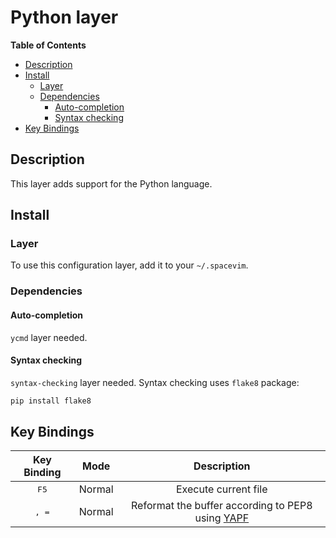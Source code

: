 # Python layer


**Table of Contents**

<!-- vim-markdown-toc GFM -->
* [Description](#description)
* [Install](#install)
    * [Layer](#layer)
    * [Dependencies](#dependencies)
        * [Auto-completion](#auto-completion)
        * [Syntax checking](#syntax-checking)
* [Key Bindings](#key-bindings)

<!-- vim-markdown-toc -->

## Description

This layer adds support for the Python language.

## Install

### Layer

To use this configuration layer, add it to your `~/.spacevim`.

### Dependencies

#### Auto-completion

`ycmd` layer needed.

#### Syntax checking

`syntax-checking` layer needed. Syntax checking uses `flake8` package:

```sh
pip install flake8
```

## Key Bindings

Key Binding    | Mode   | Description
:---:          | :---:  | :---:
<kbd>F5</kbd>  | Normal | Execute current file
<kbd>, =</kbd> | Normal | Reformat the buffer according to PEP8 using [YAPF](https://github.com/google/yapf)
